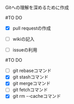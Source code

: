 Gitへの理解を深めるために作成

#TO DO 
* [x] pull requestの作成
* [ ] wikiの記入
* [ ] issueの利用


#TO DO
* [ ] git rebaseコマンド
* [x] git stashコマンド
* [x] git mergeコマンド
* [ ] git fetchコマンド
* [x] git rm --cacheコマンド
